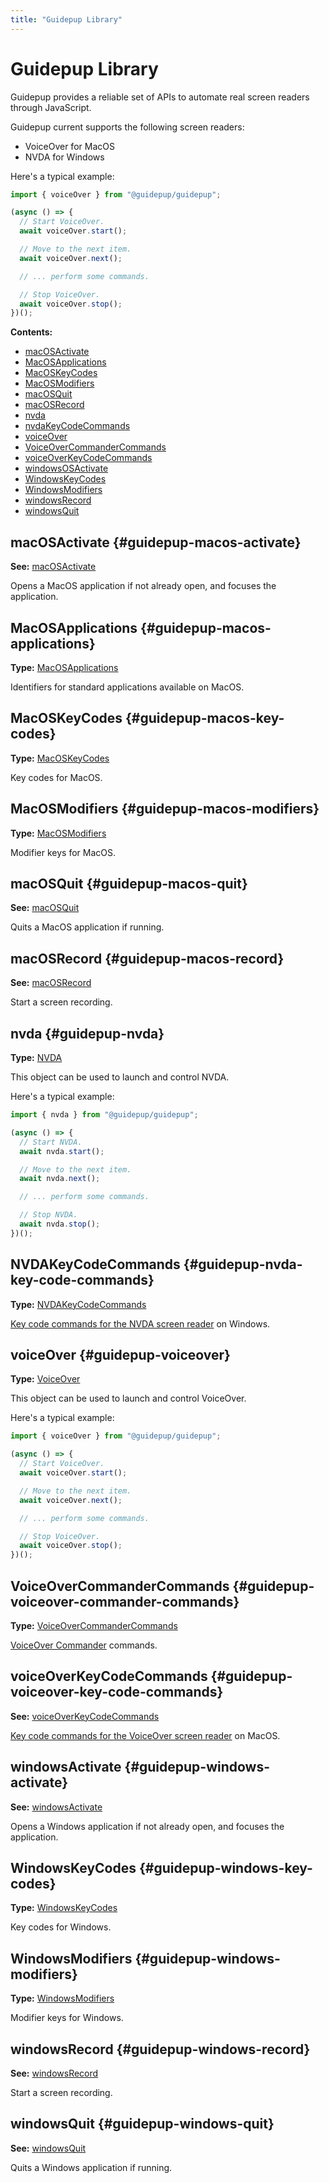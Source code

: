 ```yaml
---
title: "Guidepup Library"
---
```


# Guidepup Library

Guidepup provides a reliable set of APIs to automate real screen readers through JavaScript.

Guidepup current supports the following screen readers:

- VoiceOver for MacOS
- NVDA for Windows

Here's a typical example:

```ts
import { voiceOver } from "@guidepup/guidepup";

(async () => {
  // Start VoiceOver.
  await voiceOver.start();

  // Move to the next item.
  await voiceOver.next();

  // ... perform some commands.

  // Stop VoiceOver.
  await voiceOver.stop();
})();
```

**Contents:**

- [macOSActivate](./class-guidepup#guidepup-macos-activate)
- [MacOSApplications](./class-guidepup#guidepup-macos-applications)
- [MacOSKeyCodes](./class-guidepup#guidepup-macos-key-codes)
- [MacOSModifiers](./class-guidepup#guidepup-macos-modifiers)
- [macOSQuit](./class-guidepup#guidepup-macos-quit)
- [macOSRecord](./class-guidepup#guidepup-macos-record)
- [nvda](./class-guidepup#guidepup-nvda)
- [nvdaKeyCodeCommands](./class-guidepup#guidepup-nvda-key-code-commands)
- [voiceOver](./class-guidepup#guidepup-voiceover)
- [VoiceOverCommanderCommands](./class-guidepup#guidepup-voiceover-commander-commands)
- [voiceOverKeyCodeCommands](./class-guidepup#guidepup-voiceover-key-code-commands)
- [windowsOSActivate](./class-guidepup#guidepup-windows-activate)
- [WindowsKeyCodes](./class-guidepup#guidepup-windows-key-codes)
- [WindowsModifiers](./class-guidepup#guidepup-windows-modifiers)
- [windowsRecord](./class-guidepup#guidepup-windows-record)
- [windowsQuit](./class-guidepup#guidepup-windows-quit)

## macOSActivate {#guidepup-macos-activate}

**See:** [macOSActivate]

Opens a MacOS application if not already open, and focuses the application.

## MacOSApplications {#guidepup-macos-applications}

**Type:** [MacOSApplications]

Identifiers for standard applications available on MacOS.

## MacOSKeyCodes {#guidepup-macos-key-codes}

**Type:** [MacOSKeyCodes]

Key codes for MacOS.

## MacOSModifiers {#guidepup-macos-modifiers}

**Type:** [MacOSModifiers]

Modifier keys for MacOS.

## macOSQuit {#guidepup-macos-quit}

**See:** [macOSQuit]

Quits a MacOS application if running.

## macOSRecord {#guidepup-macos-record}

**See:** [macOSRecord]

Start a screen recording.

## nvda {#guidepup-nvda}

**Type:** [NVDA]

This object can be used to launch and control NVDA.

Here's a typical example:

```ts
import { nvda } from "@guidepup/guidepup";

(async () => {
  // Start NVDA.
  await nvda.start();

  // Move to the next item.
  await nvda.next();

  // ... perform some commands.

  // Stop NVDA.
  await nvda.stop();
})();
```

## NVDAKeyCodeCommands {#guidepup-nvda-key-code-commands}

**Type:** [NVDAKeyCodeCommands]

[Key code commands for the NVDA screen reader](https://www.nvaccess.org/files/nvda/releases/2021.2/documentation/keyCommands.html) on Windows.

## voiceOver {#guidepup-voiceover}

**Type:** [VoiceOver]

This object can be used to launch and control VoiceOver.

Here's a typical example:

```ts
import { voiceOver } from "@guidepup/guidepup";

(async () => {
  // Start VoiceOver.
  await voiceOver.start();

  // Move to the next item.
  await voiceOver.next();

  // ... perform some commands.

  // Stop VoiceOver.
  await voiceOver.stop();
})();
```

## VoiceOverCommanderCommands {#guidepup-voiceover-commander-commands}

**Type:** [VoiceOverCommanderCommands]

[VoiceOver Commander](https://support.apple.com/en-gb/guide/voiceover/cpvoukbcmdr/mac) commands.

## voiceOverKeyCodeCommands {#guidepup-voiceover-key-code-commands}

**See:** [voiceOverKeyCodeCommands]

[Key code commands for the VoiceOver screen reader](https://www.apple.com/voiceover/info/guide/_1131.html) on MacOS.

## windowsActivate {#guidepup-windows-activate}

**See:** [windowsActivate]

Opens a Windows application if not already open, and focuses the application.

## WindowsKeyCodes {#guidepup-windows-key-codes}

**Type:** [WindowsKeyCodes]

Key codes for Windows.

## WindowsModifiers {#guidepup-windows-modifiers}

**Type:** [WindowsModifiers]

Modifier keys for Windows.

## windowsRecord {#guidepup-windows-record}

**See:** [windowsRecord]

Start a screen recording.

## windowsQuit {#guidepup-windows-quit}

**See:** [windowsQuit]

Quits a Windows application if running.

[macosactivate]: ./class-macos-activate "macOSActivate"
[macosapplications]: ./class-macos-applications "MacOSApplications"
[macoskeycodes]: ./class-macos-key-codes "MacOSKeyCodes"
[macosmodifiers]: ./class-macos-modifiers "MacOSModifiers"
[macosquit]: ./class-macos-quit "macOSQuit"
[macosrecord]: ./class-macos-record "macOSRecord"
[nvda]: ./class-nvda "NVDA"
[nvdakeycodecommands]: ./class-nvda-key-code-commands "NVDAKeyCodeCommands"
[voiceover]: ./class-voiceover "VoiceOver"
[voiceovercommandercommands]: ./class-voiceover-commander-commands "VoiceOverCommanderCommands"
[voiceoverkeycodecommands]: ./class-voiceover-key-code-commands "VoiceOverKeyCodeCommands"
[windowsactivate]: ./class-windows-activate "windowsActivate"
[windowskeycodes]: ./class-windows-key-codes "WindowsKeyCodes"
[windowsmodifiers]: ./class-windows-modifiers "WindowsModifiers"
[windowsrecord]: ./class-windows-record "windowsRecord"
[windowsquit]: ./class-windows-quit "windowsQuit"
